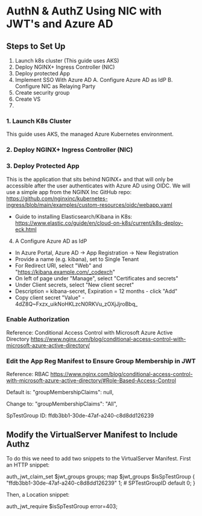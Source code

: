 # AuthN & AuthZ Using NIC with JWT's and Azure AD

## Steps to Set Up

1. Launch k8s cluster (This guide uses AKS)
2. Deploy NGINX+ Ingress Controller (NIC)
3. Deploy protected App 
4. Implement SSO With Azure AD
A. Configure Azure AD as IdP
B. Configure NIC as Relaying Party
5. Create security group
6. Create VS
7. 

### 1. Launch K8s Cluster

This guide uses AKS, the managed Azure Kubernetes environment.  

### 2. Deploy NGINX+ Ingress Controller (NIC)

### 3. Deploy Protected App

This is the application that sits behind NGINX+ and that will only be accessible after the user authenticates with Azure AD using OIDC.  We will use a simple app from the NGINX Inc GitHub repo:  <https://github.com/nginxinc/kubernetes-ingress/blob/main/examples/custom-resources/oidc/webapp.yaml>

- Guide to installing Elasticsearch/Kibana in K8s: <https://www.elastic.co/guide/en/cloud-on-k8s/current/k8s-deploy-eck.html>

4. A Configure Azure AD as IdP
- In Azure Portal, Azure AD -> App Registration -> New Registration
- Provide a name (e.g. kibana), set to Single Tenant
- For Redirect URI, select "Web" and "https://kibana.example.com/_codexch"
- On left of page under "Manage", select "Certificates and secrets"
- Under Client secrets, select "New client secret"
- Description = kibana-secret, Expiration = 12 months - click "Add"
- Copy client secret "Value" - 4dZ8Q~Fxzx_uikNoHKLzcN0RKVu_zOXjJjroBbq_ 




### Enable Authorization

Reference:  Conditional Access Control with Microsoft Azure Active Directory <https://www.nginx.com/blog/conditional-access-control-with-microsoft-azure-active-directory/>

### Edit the App Reg Manifest to Ensure Group Membership in JWT

Reference: RBAC <https://www.nginx.com/blog/conditional-access-control-with-microsoft-azure-active-directory/#Role-Based-Access-Control>

Default is:
"groupMembershipClaims": null,

Change to:
"groupMembershipClaims": "All",

SpTestGroup ID:  ffdb3bb1-30de-47af-a240-c8d8dd126239

## Modify the VirtualServer Manifest to Include Authz

To do this we need to add two snippets to the VirtualServer Manifest.  First an HTTP snippet:

auth_jwt_claim_set $jwt_groups groups;
map $jwt_groups $isSpTestGroup {
    "ffdb3bb1-30de-47af-a240-c8d8dd126239" 1; # SPTestGroupID
    default                                 0;
}

Then, a Location snippet:  

auth_jwt_require $isSpTestGroup error=403;

